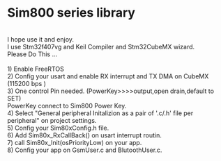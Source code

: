 # Sim800 series library
<br />
I hope use it and enjoy.
<br />
I use Stm32f407vg and Keil Compiler and Stm32CubeMX wizard.
 <br />
Please Do This ...
<br />
<br />
1) Enable FreeRTOS  
<br />
2) Config your usart and enable RX interrupt and TX DMA on CubeMX (115200 bps )
<br />
3) One control Pin needed. (PowerKey>>>>output,open drain,default to SET) 
<br />
PowerKey connect to Sim800 Power Key.
<br />
4) Select "General peripheral Initalizion as a pair of '.c/.h' file per peripheral" on project settings.
<br />
5) Config your Sim80xConfig.h file.
<br />
6) Add Sim80x_RxCallBack() on usart interrupt routin. 
<br />
7) call  Sim80x_Init(osPriorityLow) on your app.
<br />
8) Config your app on GsmUser.c and BlutoothUser.c.

